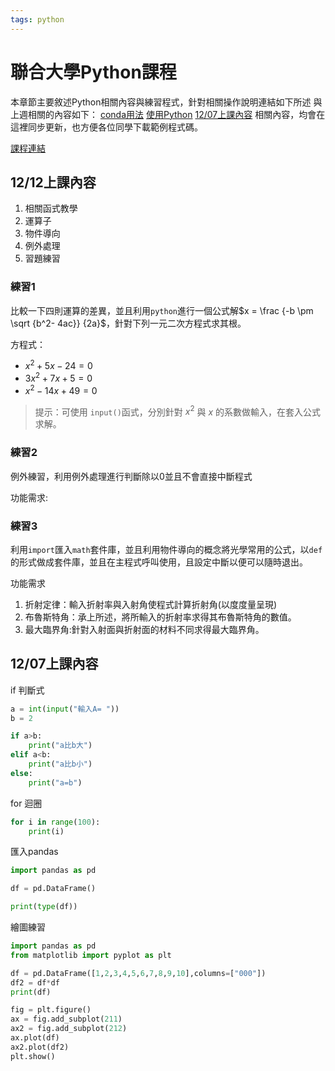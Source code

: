```yaml
---
tags: python
---
```

# 聯合大學Python課程

本章節主要敘述Python相關內容與練習程式，針對相關操作說明連結如下所述
與上週相關的內容如下：
[conda用法](conda用法.md)
[使用Python](使用Python.md)
[12/07上課內容](#1207上課內容)
相關內容，均會在這裡同步更新，也方便各位同學下載範例程式碼。

[課程連結](https://github.com/edwardhome/Notebook)

## 12/12上課內容

1. 相關函式教學
2. 運算子
3. 物件導向
4. 例外處理
5. 習題練習

### 練習1

比較一下四則運算的差異，並且利用`python`進行一個公式解$x = \frac {-b \pm \sqrt {b^2- 4ac}} {2a}$，針對下列一元二次方程式求其根。

方程式：

- $x^2+5x-24 = 0$
- $3x^2+7x+5 = 0$
- $x^2-14x+49 = 0$

>提示：可使用 `input()`函式，分別針對 $x^2$ 與 $x$ 的系數做輸入，在套入公式求解。

### 練習2

例外練習，利用例外處理進行判斷除以0並且不會直接中斷程式

功能需求:


### 練習3

利用`import`匯入`math`套件庫，並且利用物件導向的概念將光學常用的公式，以`def`的形式做成套件庫，並且在主程式呼叫使用，且設定中斷以便可以隨時退出。

功能需求

1. 折射定律：輸入折射率與入射角使程式計算折射角(以度度量呈現)
2. 布魯斯特角：承上所述，將所輸入的折射率求得其布魯斯特角的數值。
3. 最大臨界角:針對入射面與折射面的材料不同求得最大臨界角。

## 12/07上課內容

if 判斷式

```python
a = int(input("輸入A= "))
b = 2

if a>b:
    print("a比b大")
elif a<b:
    print("a比b小")
else:
    print("a=b")
```

for 迴圈

```python
for i in range(100):
    print(i)
```

匯入pandas

```python
import pandas as pd 

df = pd.DataFrame()

print(type(df))
```

繪圖練習

```python
import pandas as pd
from matplotlib import pyplot as plt

df = pd.DataFrame([1,2,3,4,5,6,7,8,9,10],columns=["000"])
df2 = df*df
print(df)

fig = plt.figure()
ax = fig.add_subplot(211)
ax2 = fig.add_subplot(212)
ax.plot(df)
ax2.plot(df2)
plt.show()
```
